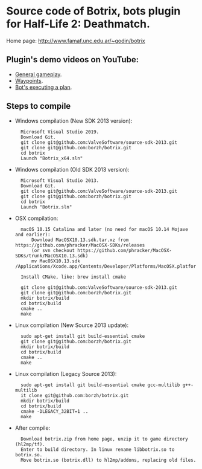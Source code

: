 Source code of Botrix, bots plugin for Half-Life 2: Deathmatch.
===============================================================

Home page: http://www.famaf.unc.edu.ar/~godin/botrix


Plugin's demo videos on YouTube:
----------------
- [General gameplay](http://www.youtube.com/watch?v=6MCQTqh8Z9c).
- [Waypoints](http://www.youtube.com/watch?v=rDhOGZde0s4).
- [Bot's executing a plan](http://www.youtube.com/watch?v=ciSjeTX-0gI).


Steps to compile
----------------

- Windows compilation (New SDK 2013 version):

        Microsoft Visual Studio 2019.
        Download Git.
        git clone git@github.com:ValveSoftware/source-sdk-2013.git
        git clone git@github.com:borzh/botrix.git
        cd botrix
        Launch "Botrix_x64.sln"

- Windows compilation (Old SDK 2013 version):
  
        
        Microsoft Visual Studio 2013.
        Download Git.
        git clone git@github.com:ValveSoftware/source-sdk-2013.git
        git clone git@github.com:borzh/botrix.git
        cd botrix
        Launch "Botrix.sln"
        
  
- OSX compilation:

        macOS 10.15 Catalina and later (no need for macOS 10.14 Mojave and earlier):
            Download MacOSX10.13.sdk.tar.xz from https://github.com/phracker/MacOSX-SDKs/releases
            (or svn checkout https://github.com/phracker/MacOSX-SDKs/trunk/MacOSX10.13.sdk)
            mv MacOSX10.13.sdk /Applications/Xcode.app/Contents/Developer/Platforms/MacOSX.platform/Developer/SDKs/
        
        Install CMake, like: brew install cmake
        
        git clone git@github.com:ValveSoftware/source-sdk-2013.git
        git clone git@github.com:borzh/botrix.git
        mkdir botrix/build
        cd botrix/build
        cmake ..
        make

- Linux compilation (New Source 2013 update):

        sudo apt-get install git build-essential cmake
        git clone git@github.com:borzh/botrix.git
        mkdir botrix/build
        cd botrix/build
        cmake ..
        make

- Linux compilation (Legacy Source 2013):
        
        sudo apt-get install git build-essential cmake gcc-multilib g++-multilib
        it clone git@github.com:borzh/botrix.git
        mkdir botrix/build
        cd botrix/build
        cmake -DLEGACY_32BIT=1 ..
        make
          
        
- After compile:

        Download botrix.zip from home page, unzip it to game directory (hl2mp/tf).
        Enter to build directory. In linux rename libbotrix.so to botrix.so.
        Move botrix.so (botrix.dll) to hl2mp/addons, replacing old files.


